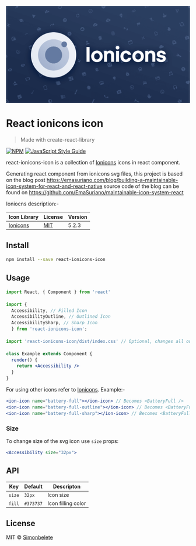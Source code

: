 <!-- Alignment options!!!!! -->
<img align="center"  src="ionicons-og-image.png">

# React ionicons icon

> Made with create-react-library

[![NPM](https://img.shields.io/npm/v/react-ionicons-icon.svg)](https://www.npmjs.com/package/react-ionicons-icon) [![JavaScript Style Guide](https://img.shields.io/badge/code_style-standard-brightgreen.svg)](https://standardjs.com)

react-ionicons-icon is a collection of [Ionicons](ioniconlink) icons in react component.

Generating react component from ionicons svg files, this project is based on the blog post https://emasuriano.com/blog/building-a-maintainable-icon-system-for-react-and-react-native source code of the blog can be found on https://github.com/EmaSuriano/maintainable-icon-system-react

Ioniocns description:- 

|Icon Library|License|Version|
|---|---|---|
|[Ionicons](ioniconlink)|[MIT](ioniconlicenselink)|5.2.3|

## Install

```bash
npm install --save react-ionicons-icon
```

## Usage

```jsx
import React, { Component } from 'react'

import { 
  Accessibility, // Filled Icon
  AccessibilityOutline, // Outlined Icon
  AccessibilitySharp, // Sharp Icon
  } from 'react-ionicons-icon';

import 'react-ionicons-icon/dist/index.css' // Optional, changes all outlined svg strock color

class Example extends Component {
  render() {
    return <Accessibility />
  }
}
```

For using other icons refer to [Ionicons](ioniconlink).
Example:-

```jsx
<ion-icon name="battery-full"></ion-icon> // Becomes <BatteryFull />
<ion-icon name="battery-full-outline"></ion-icon> // Becomes <BatteryFullOutline>
<ion-icon name="battery-full-sharp"></ion-icon> // Becomes <BatteryFullSharp />
```

### Size

To change size of the svg icon use `size` props:

```jsx
<Accessibility size="32px">
```

## API

|Key|Default|Descripton|
|---|---|---|
|`size`|`32px`|Icon size|
|`fill`|`#373737`|Icon filling color|

## License

MIT © [Simonbelete](https://github.com/Simonbelete)


[ioniconlink]: https://ionicons.com/
[ioniconlicenselink]: https://github.com/ionic-team/ionicons/blob/master/LICENSE